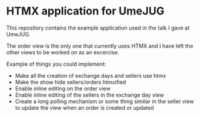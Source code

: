 # HTMX application for UmeJUG

This repository contains the example application used in the talk I gave at
UmeJUG.


The order view is the only one that currently uses HTMX and I have left the other views to be worked on as an excercise.

Example of things you could implement:

- Make all the creation of exchange days and sellers use htmx
-  Make the show hide sellers/orders htmxified
- Enable inline editing on the order view
- Enable inline editing of the sellers in the exchange day view
- Create a long polling mechanism or some thing similar in the seller view to update the view when an order is created or updated
